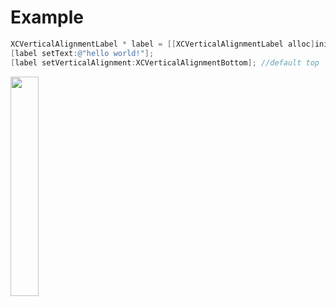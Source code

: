 # Example
```objective-c
XCVerticalAlignmentLabel * label = [[XCVerticalAlignmentLabel alloc]initWithFrame:CGRectMake(0, 0,100 , 100)];
[label setText:@"hello world!"];
[label setVerticalAlignment:XCVerticalAlignmentBottom]; //default top
```

<img src= "https://github.com/recx/XCVerticalAlignmentLabel/blob/master/XCVerticalAlignmentLabel/Effect.png?raw=true" width = '30%' sytle="border:1px solid pink;">


